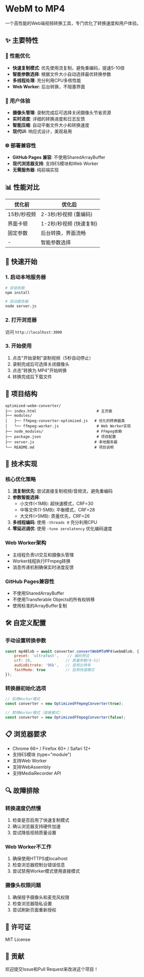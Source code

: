 # WebM to MP4

一个高性能的Web端视频转换工具，专门优化了转换速度和用户体验。

## ✨ 主要特性

### 🚀 性能优化
- **快速复制模式**: 优先使用流复制，避免重编码，提速5-10倍
- **智能参数选择**: 根据文件大小自动选择最优转换参数
- **多线程处理**: 充分利用CPU多核性能
- **Web Worker**: 后台转换，不阻塞界面

### 🔧 用户体验
- **摄像头管理**: 录制完成后可选择关闭摄像头节省资源
- **实时进度**: 详细的转换进度和日志反馈
- **智能压缩**: 自动平衡文件大小和转换速度
- **现代UI**: 响应式设计，美观易用

### 🌐 部署兼容性
- **GitHub Pages 兼容**: 不使用SharedArrayBuffer
- **现代浏览器支持**: 支持ES模块和Web Worker
- **无需服务器**: 纯前端实现

## 📊 性能对比

| 优化前 | 优化后 |
|--------|--------|
| 15秒/秒视频 | 2-3秒/秒视频 (重编码) |
| 界面卡顿 | 1-2秒/秒视频 (快速复制) |
| 固定参数 | 后台转换，界面流畅 |
| - | 智能参数选择 |

## 🚀 快速开始

### 1. 启动本地服务器
```bash
# 安装依赖
npm install

# 启动服务器
node server.js
```

### 2. 打开浏览器
访问 `http://localhost:3000`

### 3. 开始使用
1. 点击"开始录制"录制视频（5秒自动停止）
2. 录制完成后可选择关闭摄像头
3. 点击"转换为 MP4"开始转换
4. 转换完成后下载文件

## 📁 项目结构

```
optimized-webm-converter/
├── index.html                           # 主页面
├── modules/
│   ├── ffmpeg-converter-optimized.js   # 优化的转换器类
│   └── ffmpeg-worker.js                 # Web Worker实现
├── node_modules/                        # FFmpeg依赖
├── package.json                         # 项目配置
├── server.js                           # 本地服务器
└── README.md                           # 项目说明
```

## 🔧 技术实现

### 核心优化策略
1. **流复制优先**: 尝试直接复制视频/音频流，避免重编码
2. **参数智能选择**: 
   - 小文件(<1MB): 超快速模式，CRF=30
   - 中等文件(1-5MB): 平衡模式，CRF=28  
   - 大文件(>5MB): 质量优先，CRF=26
3. **多线程编码**: 使用 `-threads 0` 充分利用CPU
4. **零延迟调优**: 使用 `-tune zerolatency` 优化编码速度

### Web Worker架构
- 主线程负责UI交互和摄像头管理
- Worker线程执行FFmpeg转换
- 消息传递机制确保实时进度反馈

### GitHub Pages兼容性
- 不使用SharedArrayBuffer
- 不使用Transferable Objects的所有权转移
- 使用标准的ArrayBuffer复制

## 🛠️ 自定义配置

### 手动设置转换参数
```javascript
const mp4Blob = await converter.convertWebMToMP4(webmBlob, {
    preset: 'ultrafast',    // 编码预设
    crf: 28,               // 质量参数(0-51)
    audioBitrate: '96k',   // 音频比特率
    fastMode: true         // 启用快速模式
});
```

### 转换器初始化选项
```javascript
// 启用Worker模式
const converter = new OptimizedFFmpegConverter(true);

// 禁用Worker模式（直接模式）
const converter = new OptimizedFFmpegConverter(false);
```

## 📋 浏览器要求

- Chrome 66+ / Firefox 60+ / Safari 12+
- 支持ES模块 (type="module")
- 支持Web Worker
- 支持WebAssembly
- 支持MediaRecorder API

## 🔍 故障排除

### 转换速度仍然慢
1. 检查是否启用了快速复制模式
2. 确认浏览器支持硬件加速
3. 尝试降低视频质量设置

### Web Worker不工作
1. 确保使用HTTPS或localhost
2. 检查浏览器控制台错误信息
3. 尝试禁用Worker模式使用直接模式

### 摄像头权限问题
1. 确保授予摄像头和麦克风权限
2. 检查浏览器隐私设置
3. 尝试刷新页面重新授权

## 📄 许可证

MIT License

## 🤝 贡献

欢迎提交Issue和Pull Request来改进这个项目！

